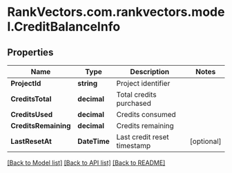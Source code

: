 # RankVectors.com.rankvectors.model.CreditBalanceInfo

## Properties

Name | Type | Description | Notes
------------ | ------------- | ------------- | -------------
**ProjectId** | **string** | Project identifier | 
**CreditsTotal** | **decimal** | Total credits purchased | 
**CreditsUsed** | **decimal** | Credits consumed | 
**CreditsRemaining** | **decimal** | Credits remaining | 
**LastResetAt** | **DateTime** | Last credit reset timestamp | [optional] 

[[Back to Model list]](../../README.md#documentation-for-models) [[Back to API list]](../../README.md#documentation-for-api-endpoints) [[Back to README]](../../README.md)


